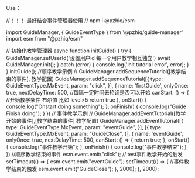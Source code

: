 Use：

//！！！ 最好结合事件管理器使用 
// npm i @pzhiq/esm 

import GuideManager, { GuideEventType } from '@pzhiq/guide-manager'
import esm from "@pzhiq/esm"

// 初始化教学管理器
async function initGuide() {
    try {
        GuideManager.setUserId('设置用户id 每一个用户教学相互独立')
        await GuideManager.init();
    } catch (error) {
        console.log('init tutorial error', error);
    }
}
initGuide();
//顺序教学示例
// GuideManager.addSequenceTutorial([教学结束的事件], 教学配置)
GuideManager.addSequenceTutorial([{
    type: GuideEventType.MxEvent,
    param: "click",
}], {
    name: 'firstGuide',
    onlyOnce: true,
    nextDelayTime: 500,
    //每隔一定时间去轮询是否可以开始
    canStart: () => {
        //开始教学条件 布尔值 比如 level>5
        return true
    },
    onStart() {
        console.log("Onstart doing something");
    },
    onFinish() {
        console.log("Guide Finish doing");
    }
})
// 事件教学示例
// GuideManager.addEventTutorial([教学开始的事件],[教学结束的事件] 教学配置)
GuideManager.addEventTutorial([{
    type: GuideEventType.MxEvent,
    param: "eventGuide",
}], [{
    type: GuideEventType.MxEvent,
    param: "GuideClose",
}], {
    name: 'eventGuide',
    onlyOnce: true,
    nextDelayTime: 500,
    canStart: () => {
        return true;
    },
    onStart() {
        console.log("事件教学开始");
    },
    onFinish() {
        console.log("事件教学结束");
    }
})
//顺序教学结束的事件
esm.event.emit("click");
// test事件教学开始的触发
setTimeout(() => {
    esm.event.emit("eventGuide");
    setTimeout(() => {
        //事件教学结束的触发
        esm.event.emit("GuideClose");
    }, 2000);
}, 2000);
